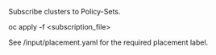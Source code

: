 Subscribe clusters to Policy-Sets.

oc apply -f <subscription_file>

See <policy-set>/input/placement.yaml for the required placement label.
